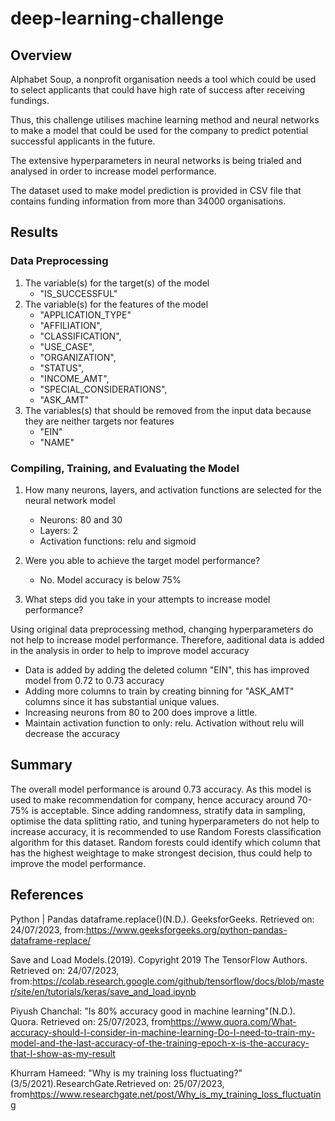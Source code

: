 # deep-learning-challenge

## Overview
Alphabet Soup, a nonprofit organisation needs a tool which could be used to select applicants that could have high rate of success after receiving fundings.

Thus, this challenge utilises machine learning method and neural networks to make a model that could be used for the company to predict potential successful applicants in the future. 

The extensive hyperparameters in neural networks is being trialed and analysed in order to increase model performance.

The dataset used to make model prediction is provided in CSV file that contains funding information from more than 34000 organisations. 

## Results

### Data Preprocessing

1. The variable(s) for the target(s) of the model
   - "IS_SUCCESSFUL"
2. The variable(s) for the features of the model
   -  "APPLICATION_TYPE"
   -  "AFFILIATION",
   -  "CLASSIFICATION",
   -  "USE_CASE",
   -  "ORGANIZATION",
   - "STATUS",
   - "INCOME_AMT",
   - "SPECIAL_CONSIDERATIONS",
   -  "ASK_AMT"
3. The variables(s) that should be removed from the input data because they are neither targets nor features
   - "EIN"
   - "NAME"

### Compiling, Training, and Evaluating the Model
1. How many neurons, layers, and activation functions are selected for the neural network model
   - Neurons: 80 and 30
   - Layers: 2
   - Activation functions: relu and sigmoid

2. Were you able to achieve the target model performance?
   
   - No. Model accuracy is below 75%

4. What steps did you take in your attempts to increase model performance?
   
Using original data preprocessing method, changing hyperparameters do not help to increase model performance.
Therefore, aaditional data is added in the analysis in order to help to improve model accuracy

   - Data is added by adding the deleted column "EIN", this has improved model from 0.72 to 0.73 accuracy
   - Adding more columns to train by creating binning for "ASK_AMT" columns since it has substantial unique values.
   - Increasing neurons from 80 to 200 does improve a little. 
   - Maintain activation function to only: relu. Activation without relu will decrease the accuracy
   

## Summary
The overall model performance is around 0.73 accuracy.
As this model is used to make recommendation for company, hence accuracy around 70-75% is acceptable. 
Since adding randomness, stratify data in sampling, optimise the data splitting ratio, and tuning hyperparameters do not help to increase accuracy, 
it is recommended to use Random Forests classification algorithm for this dataset. 
Random forests could identify which column that has the highest weightage to make strongest decision, thus could help to improve the model performance. 

## References
Python | Pandas dataframe.replace()(N.D.). GeeksforGeeks. Retrieved on: 24/07/2023, from:<https://www.geeksforgeeks.org/python-pandas-dataframe-replace/>

Save and Load Models.(2019). Copyright 2019 The TensorFlow Authors. Retrieved on: 24/07/2023, from:<https://colab.research.google.com/github/tensorflow/docs/blob/master/site/en/tutorials/keras/save_and_load.ipynb>

Piyush Chanchal: "Is 80% accuracy good in machine learning"(N.D.). Quora. Retrieved on: 25/07/2023, from<https://www.quora.com/What-accuracy-should-I-consider-in-machine-learning-Do-I-need-to-train-my-model-and-the-last-accuracy-of-the-training-epoch-x-is-the-accuracy-that-I-show-as-my-result>

Khurram Hameed: "Why is my training loss fluctuating?"(3/5/2021).ResearchGate.Retrieved on: 25/07/2023, from<https://www.researchgate.net/post/Why_is_my_training_loss_fluctuating>
